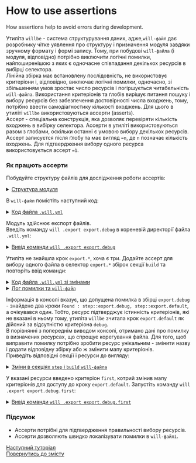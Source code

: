 # How to use assertions

How assertions help to avoid errors during development.

Утиліта `willbe` - система структурування даних, адже,`will-файл` дає розробнику чітке уявлення про структуру і призначення модуля завдяки зручному формату і формі запису. Тому, при побудові `will-файла` (і модуля, відповідно) потрібно виключити логічні помилки, найпоширенішою з яких є одночасне співпадання декількох ресурсів в вибірці селектора.  
Лінійна збірка має встановлену послідовність, не використовує критеріони і, відповідно, виключає логічні помилки, одночасно, зі збільшенням умов зростає число ресурсів і погіршується читабельність `will-файла`. Використання критеріонів та ґлобів вирішує питання пошуку і вибору ресурсів без забезпечення достовірності числа входжень, тому, потрібно ввести самодіагностику кількості входжень. Для цього в утиліті `willbe` використовуються ассерти (asserts).   
Ассерт - спеціальна конструкція, яка дозволяє перевіряти кількість входжень в вибірку селектора. Ассерти в утиліті використовуються разом з ґлобами, оскільки останні є умовою вибору декількох ресурсів. Ассерт записуєтся після ґлобу та має вигляд `=n`, де `n` позначає кількість входжень. Для підтвердження вибору одного ресурса використовується ассерт `=1`.  

### Як працють ассерти  
Побудуйте структуру файлів для дослідження роботи ассертів:  

<details>
  <summary><u>Структура модуля</u></summary>

```
shellCommand
    ├── fileDebug
    ├── fileDefault  
    ├── fileRelease         
    └── .will.yml       

```

</details>

В `will-файл` помістіть наступний код:

<details>
    <summary><u>Код файла <code>.will.yml</code></u></summary>

```yaml
about :

  name : assertsTesting
  description : "To test asserts"
  version : 0.0.1

path :

  in : '.'
  out : 'out'
  fileToExport.debug :
    criterion :
      debug : 1
    path : 'fileDebug'

  fileToExport.release :
    criterion :
      debug : 0
    path : 'fileRelease'

  fileToExport.default :
    path : 'fileDefault'    

step  :
  export.debug :
    inherit : module.export
    export : path::fileToExport.*
    tar : 0
    criterion :
      debug : 1

  export.release :
    inherit : module.export
    export : path::fileToExport.*
    tar : 0
    criterion :
      debug : 0

  export.default :
    inherit : module.export
    export : path::fileToExport.default
    tar : 0

build :

  export.debug :
    criterion :
      export : 1
      debug : 1
    steps :
      - export.*

  export.release :
    criterion :
      export : 1
      debug : 0
    steps :
      - export.*

```

</details>

Модуль здійснює експорт файлів.  
Введіть команду `will .export export.debug` в кореневій директорії файла `.will.yml`:

<details>
  <summary><u>Вивід команди <code>will .export export.debug</code></u></summary>

```
[user@user ~]$ will .export export.debug
...
  Exporting export.debug
 * Message
Cant find step export.*   

 * Condensed calls stack
...
(Error message)

```

</details>

Утиліта не знайшла крок `export.*`, хоча є три. Додайте ассерт для вибору одного файла в селектор `export.*` збірок секції `build` та повторіть ввід команди:

<details>
    <summary><u>Код файла <code>.will.yml</code> зі змінами</u></summary>

```yaml
about :

  name : assertsTesting
  description : "To test asserts"
  version : 0.0.1

path :

  in : '.'
  out : 'out'
  fileToExport.debug :
    criterion :
      debug : 1
    path : 'fileDebug'

  fileToExport.release :
    criterion :
      debug : 0
    path : 'fileRelease'

  fileToExport.default :
    path : 'fileDefault'    

step  :
  export.debug :
    inherit : module.export
    export : path::fileToExport.*
    tar : 0
    criterion :
      debug : 1

  export.release :
    inherit : module.export
    export : path::fileToExport.*
    tar : 0
    criterion :
      debug : 0

  export.default :
    inherit : module.export
    export : path::fileToExport.default
    tar : 0

build :

  export.debug :
    criterion :
      export : 1
      debug : 1
    steps :
      - export.*=1

  export.release :
    criterion :
      export : 1
      debug : 0
    steps :
      - export.*=1

```

</details>
<details>
    <summary><u>Лог помилки та <code>will-файл</code></u></summary>

![SelectorWithAssert](../images/selector.with.assert.png)

</details>

Інформація в консолі вказує, що допущена помилка в збірці `export.debug` - знайдено два кроки `Found : step::export.debug, step::export.default`, а очікувався один. Тобто, ресурс підтверджує істинність критеріонів, які не вказані в ньому тому, утиліта `willbe` зчитала крок `export.default` як дійсний за відсутністю критеріона `debug`.   
В порівнянні з попереднім виводом консолі, отримано дані про помилку в визначених ресурсах, що спрощує корегування файла. Для того, щоб виправити помилку потрібно зробити ресурс унікальним - змінити назву і додати відповідну збірку або ж змінити мапу критеріонів.   
Приведіть відповідні секції і ресурси до вигляду:  

<details>
    <summary><u>Зміни в секціях <code>step</code> i <code>build</code> <code>will-файлa</code></u></summary>

```yaml
step  :
  export.debug :
    inherit : module.export
    export : path::fileToExport.*
    tar : 0
    criterion :
      debug : 1
      first : 0

  export.default :
    inherit : module.export
    export : path::fileToExport.default
    tar : 0
    criterion :
      debug : 1
      first : 1

build :

  export.debug.first :
    criterion :
      export : 1
      debug : 1
      first : 1
    steps :
      - export.*=1

  export.release :
    criterion :
      export : 1
      debug : 0
      first : 0
    steps :
      - export.*=1

```

</details>

У вказані ресурси введено критеріон `first`, котрий змінив мапу критеріонів для доступу до кроку `export.default`. 
Запустіть команду `will .export export.debug.first`:  

<details>
    <summary><u>Вивід команди <code>will .export export.debug.first</code></u></summary>

```
[user@user ~]$ will .export export.debug.first
...
Exporting export.debug.first
   + Write out will-file /path_to_file/out/assertsTesting.out.will.yml
   + Exported export.debug.first with 1 files in 1.455s
  Exported export.debug.first in 1.513s

```

</details>

### Підсумок  
- Ассерти потрібні для підтвердження правильності вибору ресурсів.
- Ассерти дозволяють швидко локалізувати помилки в `will-файлі`.

[Наступний туторіал](WillFileMinimization.md)  
[Повернутись до змісту](../README.md#tutorials)
